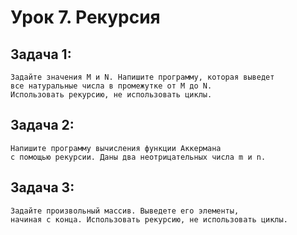 # Урок 7. Рекурсия
## Задача 1: 
    Задайте значения M и N. Напишите программу, которая выведет 
    все натуральные числа в промежутке от M до N. 
    Использовать рекурсию, не использовать циклы.

## Задача 2: 
    Напишите программу вычисления функции Аккермана 
    с помощью рекурсии. Даны два неотрицательных числа m и n.

## Задача 3: 
    Задайте произвольный массив. Выведете его элементы, 
    начиная с конца. Использовать рекурсию, не использовать циклы.